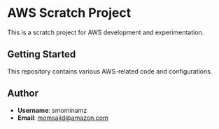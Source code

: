 # AWS Scratch Project

This is a scratch project for AWS development and experimentation.

## Getting Started

This repository contains various AWS-related code and configurations.

## Author

- **Username**: smominamz
- **Email**: momsajid@amazon.com
